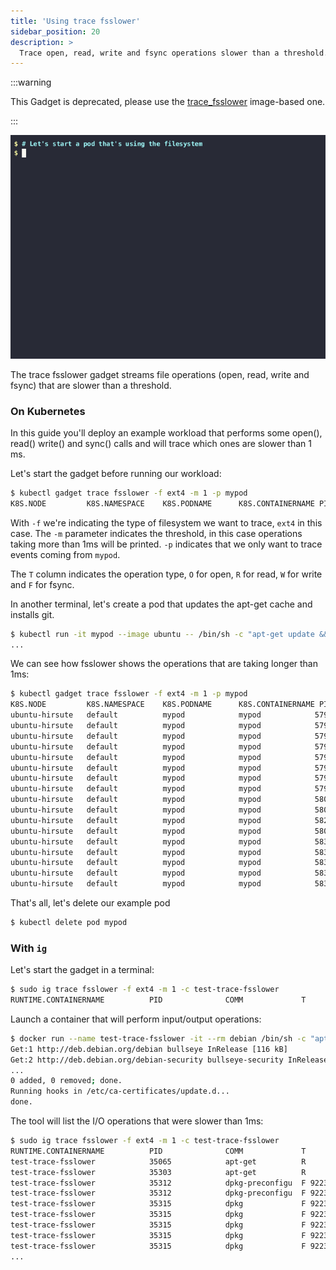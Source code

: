 ```yaml
---
title: 'Using trace fsslower'
sidebar_position: 20
description: >
  Trace open, read, write and fsync operations slower than a threshold.
---
```


:::warning

This Gadget is deprecated, please use the [trace_fsslower](../../trace_fsslower.mdx)
image-based one.

:::

![Screencast of the trace fsslower gadget](fsslower.gif)

The trace fsslower gadget streams file operations (open, read, write and
fsync) that are slower than a threshold.

### On Kubernetes

In this guide you'll deploy an example workload that performs some
open(), read() write() and sync() calls and will trace which ones are
slower than 1 ms.

Let's start the gadget before running our workload:

```bash
$ kubectl gadget trace fsslower -f ext4 -m 1 -p mypod
K8S.NODE         K8S.NAMESPACE    K8S.PODNAME      K8S.CONTAINERNAME PID     COMM             T BYTES  OFFSET  LAT      FILE
```

With `-f` we're indicating the type of filesystem we want to trace,
`ext4` in this case. The `-m` parameter indicates the threshold, in this
case operations taking more than 1ms will be printed. `-p` indicates
that we only want to trace events coming from `mypod`.

The `T` column indicates the operation type, `O` for open, `R` for read,
`W` for write and `F` for fsync.

In another terminal, let's create a pod that updates the apt-get cache
and installs git.

```bash
$ kubectl run -it mypod --image ubuntu -- /bin/sh -c "apt-get update && apt-get install -y git"
...
```

We can see how fsslower shows the operations that are taking longer than 1ms:

```bash
$ kubectl gadget trace fsslower -f ext4 -m 1 -p mypod
K8S.NODE         K8S.NAMESPACE    K8S.PODNAME      K8S.CONTAINERNAME PID     COMM             T BYTES  OFFSET  LAT      FILE
ubuntu-hirsute   default          mypod            mypod            579778  dpkg             F 0      0       2.66     perl-modules-5.30.list-new
ubuntu-hirsute   default          mypod            mypod            579778  dpkg             F 0      0       1.49     libperl5.30:amd64.list-new
ubuntu-hirsute   default          mypod            mypod            579778  dpkg             F 0      0       1.45     control
ubuntu-hirsute   default          mypod            mypod            579778  dpkg             F 0      0       1.01     less.list-new
ubuntu-hirsute   default          mypod            mypod            579778  dpkg             F 0      0       1.05     symbols
ubuntu-hirsute   default          mypod            mypod            579778  dpkg             F 0      0       1.05     md5sums
ubuntu-hirsute   default          mypod            mypod            579778  dpkg             F 0      0       1.16     control
ubuntu-hirsute   default          mypod            mypod            579778  dpkg             F 0      0       1.09     git.list-new
ubuntu-hirsute   default          mypod            mypod            580362  dpkg             F 0      0       1.16     tmp.i
ubuntu-hirsute   default          mypod            mypod            580363  frontend         F 0      0       1.50     templates.dat-new
ubuntu-hirsute   default          mypod            mypod            582040  dpkg-trigger     F 0      0       1.10     triggers
ubuntu-hirsute   default          mypod            mypod            580382  frontend         F 0      0       1.22     templates.dat-new
ubuntu-hirsute   default          mypod            mypod            583411  dpkg             F 0      0       2.25     perl-modules-5.30.list-new
ubuntu-hirsute   default          mypod            mypod            583411  dpkg             F 0      0       2.05     libperl5.30:amd64.list-new
ubuntu-hirsute   default          mypod            mypod            583411  dpkg             F 0      0       1.13     tmp.i
ubuntu-hirsute   default          mypod            mypod            583411  dpkg             F 0      0       1.26     updates
ubuntu-hirsute   default          mypod            mypod            583411  dpkg             F 0      0       1.22     md5sums
```

That's all, let's delete our example pod

```bash
$ kubectl delete pod mypod
```

### With `ig`

Let's start the gadget in a terminal:

```bash
$ sudo ig trace fsslower -f ext4 -m 1 -c test-trace-fsslower
RUNTIME.CONTAINERNAME          PID              COMM             T      BYTES     OFFSET        LAT FILE
```

Launch a container that will perform input/output operations:

```bash
$ docker run --name test-trace-fsslower -it --rm debian /bin/sh -c "apt-get update && apt-get install -y git"
Get:1 http://deb.debian.org/debian bullseye InRelease [116 kB]
Get:2 http://deb.debian.org/debian-security bullseye-security InRelease [48.4 kB]
...
0 added, 0 removed; done.
Running hooks in /etc/ca-certificates/update.d...
done.
```

The tool will list the I/O operations that were slower than 1ms:

```bash
$ sudo ig trace fsslower -f ext4 -m 1 -c test-trace-fsslower
RUNTIME.CONTAINERNAME          PID              COMM             T      BYTES     OFFSET        LAT FILE
test-trace-fsslower            35065            apt-get          R      32771          0       7671 status
test-trace-fsslower            35303            apt-get          R       5619          0       7434 extended_states
test-trace-fsslower            35312            dpkg-preconfigu  F 922337203…          0       3586 #29920952
test-trace-fsslower            35312            dpkg-preconfigu  F 922337203…          0       4239 #29920954
test-trace-fsslower            35315            dpkg             F 922337203…          0       3774 control
test-trace-fsslower            35315            dpkg             F 922337203…          0       3049 md5sums
test-trace-fsslower            35315            dpkg             F 922337203…          0       3064 tmp.ci
test-trace-fsslower            35315            dpkg             F 922337203…          0       2886 tmp.i
test-trace-fsslower            35315            dpkg             F 922337203…          0       4173 updates
...
```
